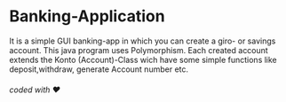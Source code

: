 # Banking-Application

It is a simple GUI banking-app in which you can create a giro- or savings account.
This java program uses Polymorphism. Each created account extends
the Konto (Account)-Class wich have some simple functions 
like deposit,withdraw, generate Account number etc. 

###### coded with :heart:
